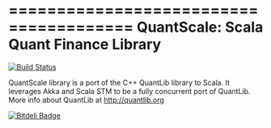 =======================================
QuantScale: Scala Quant Finance Library
=======================================

[![Build Status](https://secure.travis-ci.org/choucrifahed/quantscale.png?branch=master)](http://travis-ci.org/choucrifahed/quantscale)

QuantScale library is a port of the C++ QuantLib library to Scala.
It leverages Akka and Scala STM to be a fully concurrent port of QuantLib.
More info about QuantLib at http://quantlib.org


[![Bitdeli Badge](https://d2weczhvl823v0.cloudfront.net/choucrifahed/quantscale/trend.png)](https://bitdeli.com/free "Bitdeli Badge")

